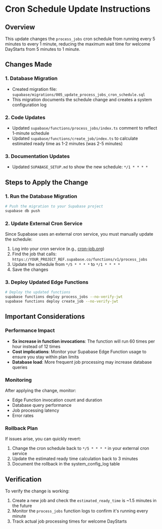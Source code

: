 # Cron Schedule Update Instructions

## Overview
This update changes the `process_jobs` cron schedule from running every 5 minutes to every 1 minute, reducing the maximum wait time for welcome DayStarts from 5 minutes to 1 minute.

## Changes Made

### 1. Database Migration
- Created migration file: `supabase/migrations/005_update_process_jobs_cron_schedule.sql`
- This migration documents the schedule change and creates a system configuration log

### 2. Code Updates
- Updated `supabase/functions/process_jobs/index.ts` comment to reflect 1-minute schedule
- Updated `supabase/functions/create_job/index.ts` to calculate estimated ready time as 1-2 minutes (was 2-5 minutes)

### 3. Documentation Updates
- Updated `SUPABASE_SETUP.md` to show the new schedule: `*/1 * * * *`

## Steps to Apply the Change

### 1. Run the Database Migration
```bash
# Push the migration to your Supabase project
supabase db push
```

### 2. Update External Cron Service
Since Supabase uses an external cron service, you must manually update the schedule:

1. Log into your cron service (e.g., [cron-job.org](https://cron-job.org))
2. Find the job that calls: `https://YOUR_PROJECT_REF.supabase.co/functions/v1/process_jobs`
3. Update the schedule from `*/5 * * * *` to `*/1 * * * *`
4. Save the changes

### 3. Deploy Updated Edge Functions
```bash
# Deploy the updated functions
supabase functions deploy process_jobs --no-verify-jwt
supabase functions deploy create_job --no-verify-jwt
```

## Important Considerations

### Performance Impact
- **5x increase in function invocations**: The function will run 60 times per hour instead of 12 times
- **Cost implications**: Monitor your Supabase Edge Function usage to ensure you stay within plan limits
- **Database load**: More frequent job processing may increase database queries

### Monitoring
After applying the change, monitor:
- Edge Function invocation count and duration
- Database query performance
- Job processing latency
- Error rates

### Rollback Plan
If issues arise, you can quickly revert:
1. Change the cron schedule back to `*/5 * * * *` in your external cron service
2. Update the estimated ready time calculation back to 3 minutes
3. Document the rollback in the system_config_log table

## Verification
To verify the change is working:
1. Create a new job and check the `estimated_ready_time` is ~1.5 minutes in the future
2. Monitor the `process_jobs` function logs to confirm it's running every minute
3. Track actual job processing times for welcome DayStarts